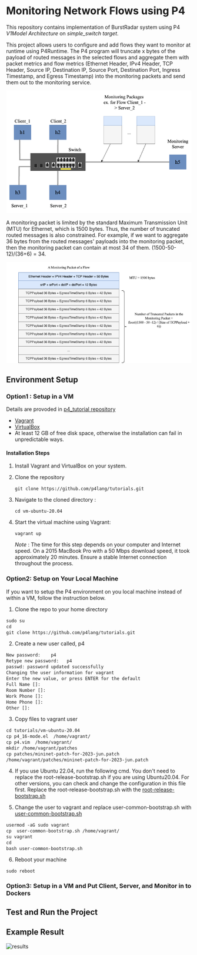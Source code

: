 
# Monitoring Network Flows using P4
This repository contains implementation of BurstRadar system using P4 _V1Model Architecture_ on _simple_switch target_. 

This project allows users to configure and add flows they want to monitor at runtime using P4Runtime. The P4 program will truncate x bytes of the payload of routed messages in the selected flows and aggregate them with packet metrics and flow metrics (Ethernet Header, IPv4 Header, TCP Header, Source IP, Destination IP, Source Port, Destination Port, Ingress Timestamp, and Egress Timestamp) into the monitoring packets and send them out to the monitoring service.

<p align="center">
  <img src="https://github.com/Kristen6765/p4_tutorials/blob/master/exercises/multiple_flow_monitor/img/P4_Structure_Diagram.png">
</p>

A monitoring packet is limited by the standard Maximum Transmission Unit (MTU) for Ethernet, which is 1500 bytes. Thus, the number of truncated routed messages is also constrained. For example, if we want to aggregate 36 bytes from the routed messages' payloads into the monitoring packet, then the monitoring packet can contain at most 34 of them. (1500-50-12)/(36+6) = 34.

<p align="center">
  <img src="https://github.com/Kristen6765/p4_tutorials/blob/master/exercises/multiple_flow_monitor/img/P4_Monitoring_Packet.png">
</p>

## Environment Setup
### Option1 : Setup in a VM
Details are provoded in [p4_tutorial repository](https://github.com/p4lang/tutorials/edit/master/README.md)

- [Vagrant](https://vagrantup.com)
- [VirtualBox](https://virtualbox.org)
- At least 12 GB of free disk space, otherwise the installation can fail in unpredictable ways.

#### Installation Steps

1. Install Vagrant and VirtualBox on your system.
2. Clone the repository
   
   ```
   git clone https://github.com/p4lang/tutorials.git
   ```
3. Navigate to the cloned directory :
   
   ```
   cd vm-ubuntu-20.04
   ```
4. Start the virtual machine using Vagrant:
   ```
   vagrant up
   ```
   *Note* : The time for this step depends on your computer and Internet speed. On a 2015 MacBook Pro with a 50 Mbps download speed, it took approximately 20 minutes. Ensure a stable Internet connection throughout the process.


### Option2: Setup on Your Local Machine
If you want to setup the P4 environment on you local machine instead of within a VM, follow the instruction below.

1. Clone the repo to your home directory
```
sudo su 
cd 
git clone https://github.com/p4lang/tutorials.git

```
2. Create a new user called, p4
```
New password:    p4                                                                                               
Retype new password:   p4                                                                                     
passwd: password updated successfully                                                                              
Changing the user information for vagrant                                                                          
Enter the new value, or press ENTER for the default                                                                              Full Name []:                                                                                            
Room Number []:                                                                                            
Work Phone []:                                                                                             
Home Phone []:                                                                                          
Other []:
```
3. Copy files to vagrant user
```
cd tutorials/vm-ubuntu-20.04
cp p4_16-mode.el  /home/vagrant/
cp p4.vim  /home/vagrant/
mkdir /home/vagrant/patches
cp patches/mininet-patch-for-2023-jun.patch /home/vagrant/patches/mininet-patch-for-2023-jun.patch
```

4. If you use Ubuntu 22.04, run the following cmd. You don't need to replace the root-release-bootstrap.sh if you are using Ubuntu20.04. For other versions, you can check and change the configuration in this file first. Replace the root-release-bootstrap.sh with the [root-release-bootstrap.sh](https://drive.google.com/drive/folders/19-deKM2I77z3q52bY6irn13Q1CbACP4s)

5. Change the user to vagrant and replace user-common-bootstrap.sh with [user-common-bootstrap.sh](https://drive.google.com/drive/folders/19-deKM2I77z3q52bY6irn13Q1CbACP4s)
```
usermod -aG sudo vagrant 
cp  user-common-bootstrap.sh /home/vagrant/ 
su vagrant      
cd
bash user-common-bootstrap.sh
```
6. Reboot your machine

```
sudo reboot
```

### Option3: Setup in a VM and Put Client, Server, and Monitor in to Dockers

## Test and Run the Project 

## Example Result 
![results](https://github.com/harshgondaliya/burstradar/blob/master/results-screenshot.PNG)
